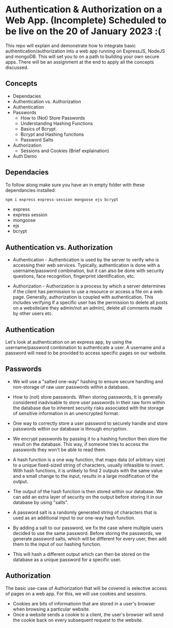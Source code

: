 # Authentication & Authorization on a Web App. (Incomplete) Scheduled to be live on the 20 of January 2023 :(
 This repo will explain and demonstrate how to integrate basic authentication/authorization into a web app running on ExpressJS, NodeJS and mongoDB. This will set you to on a path to building your own secure apps. There will be an assignment at the end to apply all the concepts discussed.

## Concepts
- Dependacies
- Authentication vs. Authorization
- Authentication
- Passwords
  - How to (Not) Store Passwords
  - Understanding Hashing Functions
  - Basics of Bcrypt.
  - Bcrypt and Hashing functions
  - Password Salts
- Authorization
  - Sessions and Cookies (Brief explaination)
- Auth Demo

## Dependacies
To follow along make sure you have an in empty folder with these dependancies installed:
```markdown
npm i express express-session mongoose ejs bcrypt
```
- express
- express session
- mongoose
- ejs
- bcrypt

## Authentication vs. Authorization
- Authentication - Authentication is used by the server to verify who is accessing their web services. Typically, authentication is done with a username/password combination, but it can also be done with security questions, face recognition, fingerprint identification, etc.

- Authorization - Authorization is a process by which a server determines if the client has permission to use a resource or access a file on a web page. Generally, authorization is coupled with authentication. This includes verifying if a specific user has the permission to delete all posts on a website(are they admin/not an admin), delete all comments made by other users etc.

## Authentication
Let's look at authentication on an express app, by using the username/password combination to authenticate a user. A username and a password will need to be provided to access specific pages on our website.
## Passwords
- We will use a "salted one-way" hashing to ensure secure handling and non-storage of raw user passwords within a database.
  
- How to (not) store passwords. When storing passwords, It is generally considered inadvisable to store user passwords in their raw form within the database due to inherent security risks associated with the storage of sensitive information in an unencrypted format.
- One way to correctly store a user password to securely handle and store passwords within our database is through encryption. 
- We encrypt passwords by passing it to a hashing function then store the result on the database. This way, if someone tries to access the passwords they won't be able to read them.
- A hash function is a one way function, that maps data (of arbitrary size) to a unique fixed-sized string of characters, usually infeasible to invert. With hash functions, it is unlikely to find 2 outputs with the same value and a small change to the input, results in a large modification of the output.
- The output of the hash function is then stored within our database. We can add an extra layer of security on the output before storing it in our database by using "salts".
- A password salt is a randomly generated string of characters that is used as an additional input to our one-way hash function. 
- By adding a salt to our password, we fix the case where multiple users decided to use the same password. Before storing the passwords, we generate password salts, which will be different for every user, then add them to the input of our hashing function. 
- This will hash a different output which can then be stored on the database as a unique password for a specific user.
## Authorization
The basic use-case of Authorization that will be covered is selective access of pages on a web app. For this, we will use cookies and sessions. 
- Cookies are bits of informationn that are stored in a user's browser when browsing a particular website.
- Once a website sends a cookie to a client, the user's browser will send the cookie back on every subsequent request to the website.


